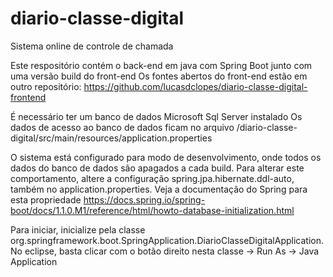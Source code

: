 # diario-classe-digital

Sistema online de controle de chamada

Este respositório contém o back-end em java com Spring Boot junto com uma versão build do front-end
Os fontes abertos do front-end estão em outro repositório: https://github.com/lucasdclopes/diario-classe-digital-frontend

É necessário ter um banco de dados Microsoft Sql Server instalado
Os dados de acesso ao banco de dados ficam no arquivo /diario-classe-digital/src/main/resources/application.properties

O sistema está configurado para modo de desenvolvimento, onde todos os dados do banco de dados são apagados a cada build. Para alterar este comportamento, altere a configuração spring.jpa.hibernate.ddl-auto, também no application.properties. Veja a documentação do Spring para esta propriedade https://docs.spring.io/spring-boot/docs/1.1.0.M1/reference/html/howto-database-initialization.html

Para iniciar, inicialize pela classe org.springframework.boot.SpringApplication.DiarioClasseDigitalApplication. No eclipse, basta clicar com o botão direito nesta classe -> Run As -> Java Application
